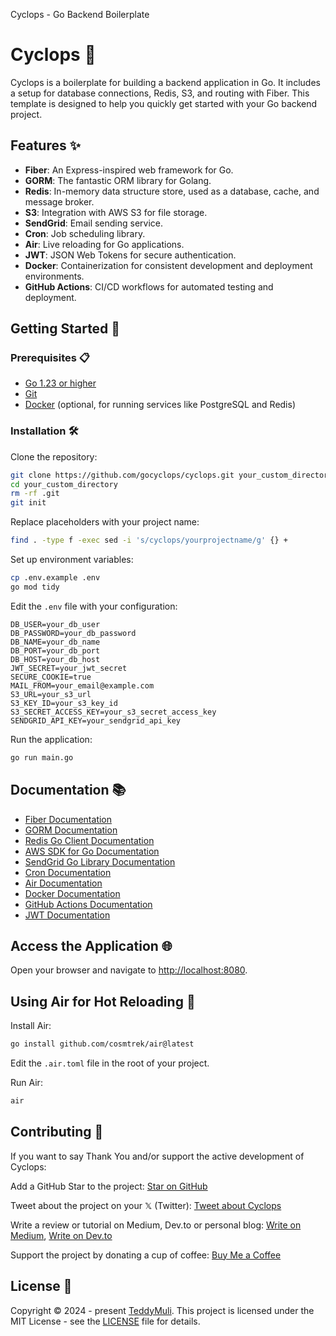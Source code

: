 Cyclops - Go Backend Boilerplate

# Cyclops 🚀

Cyclops is a boilerplate for building a backend application in Go. It includes a setup for database connections, Redis, S3, and routing with Fiber. This template is designed to help you quickly get started with your Go backend project.

## Features ✨

- **Fiber**: An Express-inspired web framework for Go.
- **GORM**: The fantastic ORM library for Golang.
- **Redis**: In-memory data structure store, used as a database, cache, and message broker.
- **S3**: Integration with AWS S3 for file storage.
- **SendGrid**: Email sending service.
- **Cron**: Job scheduling library.
- **Air**: Live reloading for Go applications.
- **JWT**: JSON Web Tokens for secure authentication.
- **Docker**: Containerization for consistent development and deployment environments.
- **GitHub Actions**: CI/CD workflows for automated testing and deployment.

## Getting Started 🚀

### Prerequisites 📋

- [Go 1.23 or higher](https://go.dev/dl/)
- [Git](https://git-scm.com/)
- [Docker](https://www.docker.com/) (optional, for running services like PostgreSQL and Redis)

### Installation 🛠️

Clone the repository:

```sh
git clone https://github.com/gocyclops/cyclops.git your_custom_directory --depth=1
cd your_custom_directory
rm -rf .git
git init
```

Replace placeholders with your project name:

```sh
find . -type f -exec sed -i 's/cyclops/yourprojectname/g' {} +
```

Set up environment variables:

```sh
cp .env.example .env
go mod tidy
```

Edit the `.env` file with your configuration:

```env
DB_USER=your_db_user
DB_PASSWORD=your_db_password
DB_NAME=your_db_name
DB_PORT=your_db_port
DB_HOST=your_db_host
JWT_SECRET=your_jwt_secret
SECURE_COOKIE=true
MAIL_FROM=your_email@example.com
S3_URL=your_s3_url
S3_KEY_ID=your_s3_key_id
S3_SECRET_ACCESS_KEY=your_s3_secret_access_key
SENDGRID_API_KEY=your_sendgrid_api_key
```

Run the application:

```sh
go run main.go
```

## Documentation 📚

- [Fiber Documentation](https://docs.gofiber.io/)
- [GORM Documentation](https://gorm.io/docs/)
- [Redis Go Client Documentation](https://github.com/go-redis/redis)
- [AWS SDK for Go Documentation](https://aws.github.io/aws-sdk-go-v2/)
- [SendGrid Go Library Documentation](https://github.com/sendgrid/sendgrid-go)
- [Cron Documentation](https://github.com/robfig/cron)
- [Air Documentation](https://github.com/cosmtrek/air)
- [Docker Documentation](https://docs.docker.com/)
- [GitHub Actions Documentation](https://docs.github.com/en/actions)
- [JWT Documentation](https://jwt.io/introduction/)

## Access the Application 🌐

Open your browser and navigate to [http://localhost:8080](http://localhost:8080).

## Using Air for Hot Reloading 🔄

Install Air:

```sh
go install github.com/cosmtrek/air@latest
```

Edit the `.air.toml` file in the root of your project.

Run Air:

```sh
air
```

## Contributing 🤝

If you want to say Thank You and/or support the active development of Cyclops:

Add a GitHub Star to the project: [Star on GitHub](https://github.com/gocyclops/cyclops)

Tweet about the project on your 𝕏 (Twitter): [Tweet about Cyclops](https://twitter.com/intent/tweet?text=Check%20out%20Cyclops%20-%20a%20boilerplate%20for%20building%20a%20backend%20application%20in%20Go!%20https://github.com/gocyclops/cyclops)

Write a review or tutorial on Medium, Dev.to or personal blog: [Write on Medium](https://medium.com/), [Write on Dev.to](https://dev.to/)

Support the project by donating a cup of coffee: [Buy Me a Coffee](https://www.buymeacoffee.com/gocyclops)

## License 📄

Copyright © 2024 - present [TeddyMuli](https://github.com/TeddyMuli).
This project is licensed under the MIT License - see the [LICENSE](LICENSE) file for details.
